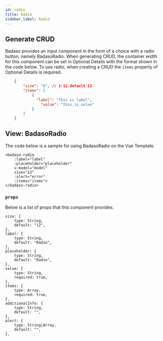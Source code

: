 ```yaml
---
id: radio
title: Radio
sidebar_label: Radio
---
```


## Generate CRUD

Badaso provides an input component in the form of a choice with a radio button, namely BadasoRadio. When generating CRUD, the container width for this component can be set in Optional Details with the format shown in the code below. To use radio, when creating a CRUD the `items` property of Optional Details is required.
<!--DOCUSAURUS_CODE_TABS-->
<!--JSON-->
```json
    {
        "size": "6", // 1-12 default 12
        "items": [
            {
              "label": "This is label",
                "value": "this_is_value"
            }
        ]
    }
```
<!--END_DOCUSAURUS_CODE_TABS-->

## View: BadasoRadio

The code below is a sample for using BadasoRadio on the Vue Template.

<!--DOCUSAURUS_CODE_TABS-->
<!--Vue-->
```vue
<badaso-radio
    :label="label"
    :placeholder="placeholder"
    v-model="model"
    size="12"
    :alert="error"
    :items="items">
</badaso-radio>
```
<!--END_DOCUSAURUS_CODE_TABS-->

### ```props```

Below is a list of props that this component provides.

```
size: {
    type: String,
    default: "12",
},
label: {
    type: String,
    default: "Radio",
},
placeholder: {
    type: String,
    default: "Radio",
},
value: {
    type: String,
    required: true,
},
items: {
    type: Array,
    required: true,
},
additionalInfo: {
    type: String,
    default: "",
},
alert: {
    type: String|Array,
    default: "",
},
```